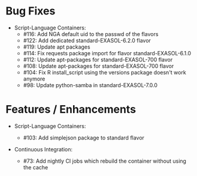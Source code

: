 # Bug Fixes

* Script-Language Containers:
  * #116: Add NGA default uid to the passwd of the flavors
  * #122: Add dedicated standard-EXASOL-6.2.0 flavor
  * #119: Update apt packages
  * #114: Fix requests package import for flavor standard-EXASOL-6.1.0
  * #112: Update apt-packages for standard-EXASOL-700 flavor
  * #108: Update apt-packages for standard-EXASOL-700 flavor
  * #104: Fix R install_script using the versions package doesn't work anymore
  * #98: Update python-samba in standard-EXASOL-7.0.0

# Features / Enhancements

* Script-Language Containers:
  * #103: Add simplejson package to standard flavor

* Continuous Integration:
  * #73: Add nightly CI jobs which rebuild the container without using the cache
